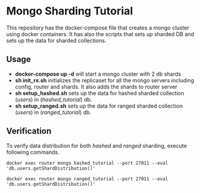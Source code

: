 # Mongo Sharding Tutorial

This repository has the docker-compose file that creates a mongo cluster using docker containers. It has also the scripts that sets up sharded DB and sets up the data for sharded collections.


## Usage

* **docker-compose up -d**   will start a mongo cluster with 2 db shards
* **sh init_rs.sh** initializes the replicaset for all the mongo servers including config, router and shards. It also adds the shards to router server
* **sh setup_hashed.sh** sets up the data for hashed sharded collection (*users*) in (*hashed_tutorial*) db.
* **sh setup_ranged.sh** sets up the data for ranged sharded collection (*users*) in (*ranged_tutorial*) db.

## Verification

To verify data distribution for both *hashed* and *ranged* sharding, execute following commands.

```
docker exec router mongo hashed_tutorial --port 27011 --eval 'db.users.getShardDistribution()'
```
```
docker exec router mongo ranged_tutorial --port 27011 --eval 'db.users.getShardDistribution()'
```
